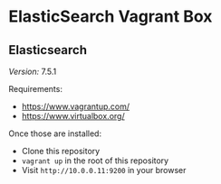 # ElasticSearch Vagrant Box

## Elasticsearch
*Version:* 7.5.1

Requirements:
* https://www.vagrantup.com/
* https://www.virtualbox.org/

Once those are installed:
* Clone this repository
* `vagrant up` in the root of this repository
* Visit `http://10.0.0.11:9200` in your browser
